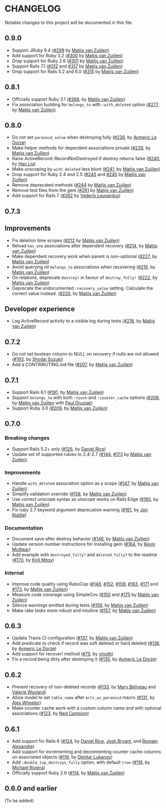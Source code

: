 # CHANGELOG

Notable changes to this project will be documented in this file.

## 0.9.0

* Support JRuby 9.4 ([#299] by [Matijs van Zuijlen][mvz])
* Add support for Ruby 3.2 ([#300] by [Matijs van Zuijlen][mvz])
* Drop support for Ruby 2.6 ([#301] by [Matijs van Zuijlen][mvz])
* Support Rails 7.1 ([#312] and [#317] by [Matijs van Zuijlen][mvz])
* Drop support for Rails 5.2 and 6.0 ([#315] by [Matijs van Zuijlen][mvz])

[#299]: https://github.com/ActsAsParanoid/acts_as_paranoid/pull/299
[#300]: https://github.com/ActsAsParanoid/acts_as_paranoid/pull/300
[#301]: https://github.com/ActsAsParanoid/acts_as_paranoid/pull/301
[#312]: https://github.com/ActsAsParanoid/acts_as_paranoid/pull/312
[#315]: https://github.com/ActsAsParanoid/acts_as_paranoid/pull/315
[#317]: https://github.com/ActsAsParanoid/acts_as_paranoid/pull/317

## 0.8.1

* Officially support Ruby 3.1 ([#268], by [Matijs van Zuijlen][mvz])
* Fix association building for `belongs_to` with `:with_deleted` option ([#277], by [Matijs van Zuijlen][mvz])

## 0.8.0

* Do not set `paranoid_value` when destroying fully ([#238], by [Aymeric Le Dorze][aymeric-ledorze])
* Make helper methods for dependent associations private ([#239], by [Matijs van Zuijlen][mvz])
* Raise ActiveRecord::RecordNotDestroyed if destroy returns false ([#240], by [Hao Liu][leomayleomay])
* Make unscoping by `with_deleted` less blunt ([#241], by [Matijs van Zuijlen][mvz])
* Drop support for Ruby 2.4 and 2.5 ([#243] and [#245] by [Matijs van Zuijlen][mvz])
* Remove deprecated methods ([#244] by [Matijs van Zuijlen][mvz])
* Remove test files from the gem ([#261] by [Matijs van Zuijlen][mvz])
* Add support for Rails 7 ([#262] by [Vederis Leunardus][cloudsbird])

## 0.7.3

## Improvements

* Fix deletion time scopes ([#212] by [Matijs van Zuijlen][mvz])
* Reload `has_one` associations after dependent recovery ([#214],
  by [Matijs van Zuijlen][mvz])
* Make dependent recovery work when parent is non-optional ([#227],
  by [Matijs van Zuijlen][mvz])
* Avoid querying nil `belongs_to` associations when recovering ([#219],
  by [Matijs van Zuijlen][mvz])
* On relations, deprecate `destroy!` in favour of `destroy_fully!` ([#222],
  by [Matijs van Zuijlen][mvz])
* Deprecate the undocumented `:recovery_value` setting. Calculate the correct
  value instead. ([#220], by [Matijs van Zuijlen][mvz])

## Developer experience

* Log ActiveRecord activity to a visible log during tests ([#218],
  by [Matijs van Zuijlen][mvz])

## 0.7.2

* Do not set boolean column to NULL on recovery if nulls are not allowed
  ([#193], by [Shodai Suzuki][soartec-lab])
* Add a CONTRIBUTING.md file ([#207], by [Matijs van Zuijlen][mvz])

## 0.7.1

* Support Rails 6.1 ([#191], by [Matijs van Zuijlen][mvz])
* Support `belongs_to` with both `:touch` and `:counter_cache` options ([#208],
  by [Matijs van Zuijlen][mvz] with [Paul Druziak][pauldruziak])
* Support Ruby 3.0 ([#209], by [Matijs van Zuijlen][mvz])

## 0.7.0

### Breaking changes

* Support Rails 5.2+ only ([#126], by [Daniel Rice][danielricecodes])
* Update set of supported rubies to 2.4-2.7 ([#144], [#173] by [Matijs van Zuijlen][mvz])

### Improvements

* Handle `with_deleted` association option as a scope ([#147], by [Matijs van Zuijlen][mvz])
* Simplify validation override ([#158], by [Matijs van Zuijlen][mvz])
* Use correct unscope syntax so unscope works on Rails Edge ([#160],
  by [Matijs van Zuijlen][mvz])
* Fix ruby 2.7 keyword argument deprecation warning ([#161], by [Jon Riddle][wtfspm])

### Documentation

* Document save after destroy behavior ([#146], by [Matijs van Zuijlen][mvz])
* Update version number instructions for installing gem ([#164],
  by [Kevin McAlear][kevinmcalear])
* Add example with `destroyed_fully?` and `deleted_fully?` to the readme ([#170],
  by [Kiril Mitov][thebravoman])

### Internal

* Improve code quality using RuboCop ([#148], [#152], [#159], [#163], [#171] and [#173],
  by [Matijs van Zuijlen][mvz])
* Measure code coverage using SimpleCov ([#150] and [#175] by [Matijs van Zuijlen][mvz])
* Silence warnings emitted during tests ([#156], by [Matijs van Zuijlen][mvz])
* Make rake tasks more robust and intuitive ([#157], by [Matijs van Zuijlen][mvz])

## 0.6.3

* Update Travis CI configuration ([#137], by [Matijs van Zuijlen][mvz])
* Add predicate to check if record was soft deleted or hard deleted ([#136],
  by [Aymeric Le Dorze][aymeric-ledorze])
* Add support for recover! method ([#75], by [vinoth][avinoth])
* Fix a record being dirty after destroying it ([#135], by
  [Aymeric Le Dorze][aymeric-ledorze])

## 0.6.2

* Prevent recovery of non-deleted records
  ([#133], by [Mary Beliveau][marycodes2] and [Valerie Woolard][valeriecodes])
* Allow model to set `table_name` after `acts_as_paranoid` macro
  ([#131], by [Alex Wheeler][AlexWheeler])
* Make counter cache work with a custom column name and with optional
  associations ([#123], by [Ned Campion][nedcampion])

## 0.6.1

* Add support for Rails 6 ([#124], by [Daniel Rice][danielricecodes],
  [Josh Bryant][jbryant92], and [Romain Alexandre][RomainAlexandre])
* Add support for incrementing and decrementing counter cache columns on
  associated objects ([#119], by [Dimitar Lukanov][shadydealer])
* Add `:double_tap_destroys_fully` option, with default `true` ([#116],
  by [Michael Riviera][ri4a])
* Officially support Ruby 2.6 ([#114], by [Matijs van Zuijlen][mvz])

## 0.6.0 and earlier

(To be added)

<!-- Contributors -->

[AlexWheeler]: https://github.com/AlexWheeler
[RomainAlexandre]: https://github.com/RomainAlexandre
[avinoth]: https://github.com/avinoth
[cloudsbird]: https://github.com/cloudsbird
[aymeric-ledorze]: https://github.com/aymeric-ledorze
[danielricecodes]: https://github.com/danielricecodes
[jbryant92]: https://github.com/jbryant92
[kevinmcalear]: https://github.com/kevinmcalear
[leomayleomay]: https://github.com/leomayleomay
[marycodes2]: https://github.com/marycodes2
[mvz]: https://github.com/mvz
[nedcampion]: https://github.com/nedcampion
[ri4a]: https://github.com/ri4a
[pauldruziak]: https://github.com/pauldruziak
[shadydealer]: https://github.com/shadydealer
[soartec-lab]: https://github.com/soartec-lab
[thebravoman]: https://github.com/thebravoman
[valeriecodes]: https://github.com/valeriecodes
[wtfspm]: https://github.com/wtfspm

<!-- issues & pull requests -->

[#277]: https://github.com/ActsAsParanoid/acts_as_paranoid/pull/277
[#268]: https://github.com/ActsAsParanoid/acts_as_paranoid/pull/268
[#262]: https://github.com/ActsAsParanoid/acts_as_paranoid/pull/262
[#261]: https://github.com/ActsAsParanoid/acts_as_paranoid/pull/261
[#245]: https://github.com/ActsAsParanoid/acts_as_paranoid/pull/245
[#244]: https://github.com/ActsAsParanoid/acts_as_paranoid/pull/244
[#243]: https://github.com/ActsAsParanoid/acts_as_paranoid/pull/243
[#241]: https://github.com/ActsAsParanoid/acts_as_paranoid/pull/241
[#240]: https://github.com/ActsAsParanoid/acts_as_paranoid/pull/240
[#239]: https://github.com/ActsAsParanoid/acts_as_paranoid/pull/239
[#238]: https://github.com/ActsAsParanoid/acts_as_paranoid/pull/238
[#227]: https://github.com/ActsAsParanoid/acts_as_paranoid/pull/227
[#222]: https://github.com/ActsAsParanoid/acts_as_paranoid/pull/222
[#220]: https://github.com/ActsAsParanoid/acts_as_paranoid/pull/220
[#219]: https://github.com/ActsAsParanoid/acts_as_paranoid/pull/219
[#218]: https://github.com/ActsAsParanoid/acts_as_paranoid/pull/218
[#214]: https://github.com/ActsAsParanoid/acts_as_paranoid/pull/214
[#212]: https://github.com/ActsAsParanoid/acts_as_paranoid/pull/212
[#209]: https://github.com/ActsAsParanoid/acts_as_paranoid/pull/209
[#208]: https://github.com/ActsAsParanoid/acts_as_paranoid/pull/208
[#207]: https://github.com/ActsAsParanoid/acts_as_paranoid/pull/207
[#193]: https://github.com/ActsAsParanoid/acts_as_paranoid/pull/193
[#191]: https://github.com/ActsAsParanoid/acts_as_paranoid/pull/191
[#175]: https://github.com/ActsAsParanoid/acts_as_paranoid/pull/175
[#173]: https://github.com/ActsAsParanoid/acts_as_paranoid/pull/173
[#171]: https://github.com/ActsAsParanoid/acts_as_paranoid/pull/171
[#170]: https://github.com/ActsAsParanoid/acts_as_paranoid/pull/170
[#164]: https://github.com/ActsAsParanoid/acts_as_paranoid/pull/164
[#163]: https://github.com/ActsAsParanoid/acts_as_paranoid/pull/163
[#161]: https://github.com/ActsAsParanoid/acts_as_paranoid/pull/161
[#160]: https://github.com/ActsAsParanoid/acts_as_paranoid/pull/160
[#159]: https://github.com/ActsAsParanoid/acts_as_paranoid/pull/159
[#158]: https://github.com/ActsAsParanoid/acts_as_paranoid/pull/158
[#157]: https://github.com/ActsAsParanoid/acts_as_paranoid/pull/157
[#156]: https://github.com/ActsAsParanoid/acts_as_paranoid/pull/156
[#152]: https://github.com/ActsAsParanoid/acts_as_paranoid/pull/152
[#150]: https://github.com/ActsAsParanoid/acts_as_paranoid/pull/150
[#148]: https://github.com/ActsAsParanoid/acts_as_paranoid/pull/148
[#147]: https://github.com/ActsAsParanoid/acts_as_paranoid/pull/147
[#146]: https://github.com/ActsAsParanoid/acts_as_paranoid/pull/146
[#144]: https://github.com/ActsAsParanoid/acts_as_paranoid/pull/144
[#137]: https://github.com/ActsAsParanoid/acts_as_paranoid/pull/137
[#136]: https://github.com/ActsAsParanoid/acts_as_paranoid/pull/136
[#135]: https://github.com/ActsAsParanoid/acts_as_paranoid/pull/135
[#133]: https://github.com/ActsAsParanoid/acts_as_paranoid/pull/133
[#131]: https://github.com/ActsAsParanoid/acts_as_paranoid/pull/131
[#126]: https://github.com/ActsAsParanoid/acts_as_paranoid/pull/126
[#124]: https://github.com/ActsAsParanoid/acts_as_paranoid/pull/124
[#123]: https://github.com/ActsAsParanoid/acts_as_paranoid/pull/123
[#119]: https://github.com/ActsAsParanoid/acts_as_paranoid/pull/119
[#116]: https://github.com/ActsAsParanoid/acts_as_paranoid/pull/116
[#114]: https://github.com/ActsAsParanoid/acts_as_paranoid/pull/114
[#75]: https://github.com/ActsAsParanoid/acts_as_paranoid/pull/75
